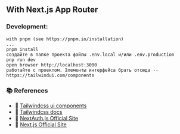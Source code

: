 
## With Next.js App Router

### Development: 
    with pnpm (see https://pnpm.io/installation)
    ...
    pnpm install
    создайте в папке проекта файлы .env.local и/или .env.production
    pnp run dev
    open browser http://localhost:3000
    работайте с проектом. Элементы интерфейса брать отсюда -- https://tailwindui.com/components

### 📚 References
- 🔗 [Tailwindcss ui components](https://tailwindui.com/components)
- 🔗 [Tailwindcss docs](https://tailwindcss.com/docs/utility-first)
- 🔗 [NextAuth.js Official Site](https://next-auth.js.org/)
- 🔗 [Next.js Official Site](https://nextjs.org/)


